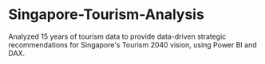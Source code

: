 # Singapore-Tourism-Analysis
Analyzed 15 years of tourism data to provide data-driven strategic recommendations for Singapore's Tourism 2040 vision, using Power BI and DAX.
